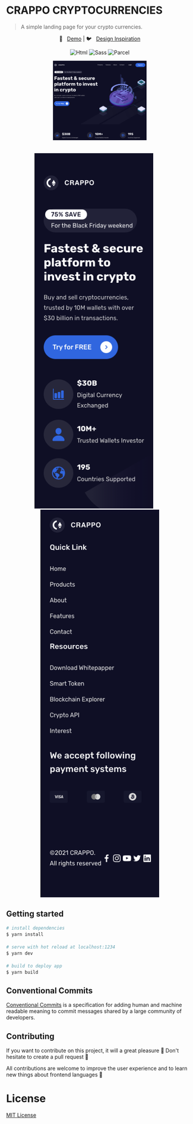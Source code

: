 # CRAPPO CRYPTOCURRENCIES

> A simple landing page for your crypto currencies.

<p align="center">
  👀 &nbsp;
  <a href="https://crappo-crypto-cnkhm098o-geminii.vercel.app/" target="_blank">Demo</a> | 🐦 &nbsp; 
  <a href="https://www.figmacrush.com/crypto-landing-template-for-figma/">Design Inspiration</a>
</p>
<p align="center">
  <img src="https://img.shields.io/badge/HTML-239120?style=for-the-badge&logo=html5&logoColor=white" alt="Html" />
  <img src="https://img.shields.io/badge/Sass-CC6699?style=for-the-badge&logo=sass&logoColor=white" alt="Sass" />
  <img src="https://user-images.githubusercontent.com/19409/31321658-f6aed0f2-ac3d-11e7-8100-1587e676e0ec.png" alt="Parcel" />
</p>

<div align="center">
  <img src="./screenshots/desktop.png" width="50%" />
</div>

<div align="center" style="margin-top: 2rem;">
  <img src="./screenshots/mobile-top.png" width="320px" style="margin-right: 2rem;" />
  <img src="./screenshots/mobile-bottom.png" width="320px" />
</div>

## Getting started

```bash
# install dependencies
$ yarn install

# serve with hot reload at localhost:1234
$ yarn dev

# build to deploy app
$ yarn build
```

## Conventional Commits

[Conventional Commits](https://www.conventionalcommits.org) is a specification for adding human and machine readable meaning to commit messages shared by a large community of developers.

## Contributing

If you want to contribute on this project, it will a great pleasure 🚀 Don't hesitate to create a pull request 🤩

All contributions are welcome to improve the user experience and to learn new things about frontend languages 💖

# License

[MIT License](./LICENSE)
